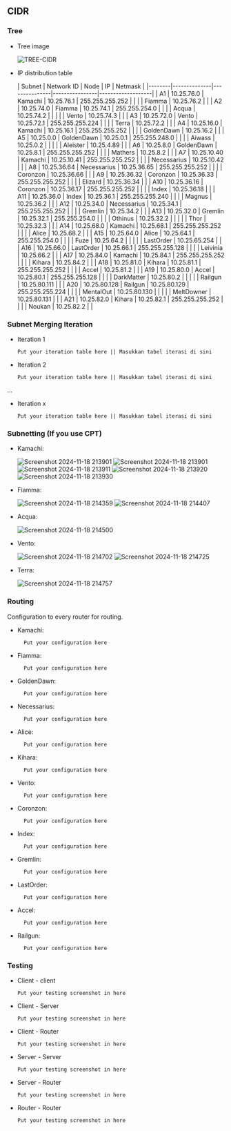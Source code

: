 ## CIDR

### Tree

- Tree image

  ![TREE-CIDR](https://github.com/user-attachments/assets/bfa0d430-6f21-49d8-a3b1-5833dc27589f)



- IP distribution table

  | Subnet | Network ID   | Node          | IP             | Netmask           |
|--------|--------------|---------------|----------------|-------------------|
| A1     | 10.25.76.0   | Kamachi       | 10.25.76.1     | 255.255.255.252   |
|        |              | Fiamma        | 10.25.76.2     |                   |
| A2     | 10.25.74.0   | Fiamma        | 10.25.74.1     | 255.255.254.0     |
|        |              | Acqua         | 10.25.74.2     |                   |
|        |              | Vento         | 10.25.74.3     |                   |
| A3     | 10.25.72.0   | Vento         | 10.25.72.1     | 255.255.255.224   |
|        |              | Terra         | 10.25.72.2     |                   |
| A4     | 10.25.16.0   | Kamachi       | 10.25.16.1     | 255.255.255.252   |
|        |              | GoldenDawn    | 10.25.16.2     |                   |
| A5     | 10.25.0.0    | GoldenDawn    | 10.25.0.1      | 255.255.248.0     |
|        |              | Aiwass        | 10.25.0.2      |                   |
|        |              | Aleister      | 10.25.4.89     |                   |
| A6     | 10.25.8.0    | GoldenDawn    | 10.25.8.1      | 255.255.255.252   |
|        |              | Mathers       | 10.25.8.2      |                   |
| A7     | 10.25.10.40  | Kamachi       | 10.25.10.41    | 255.255.255.252   |
|        |              | Necessarius   | 10.25.10.42    |                   |
| A8     | 10.25.36.64  | Necessarius   | 10.25.36.65    | 255.255.255.252   |
|        |              | Coronzon      | 10.25.36.66    |                   |
| A9     | 10.25.36.32  | Coronzon      | 10.25.36.33    | 255.255.255.252   |
|        |              | Elizard       | 10.25.36.34    |                   |
| A10    | 10.25.36.16  | Coronzon      | 10.25.36.17    | 255.255.255.252   |
|        |              | Index         | 10.25.36.18    |                   |
| A11    | 10.25.36.0   | Index         | 10.25.36.1     | 255.255.255.240   |
|        |              | Magnus        | 10.25.36.2     |                   |
| A12    | 10.25.34.0   | Necessarius   | 10.25.34.1     | 255.255.255.252   |
|        |              | Gremlin       | 10.25.34.2     |                   |
| A13    | 10.25.32.0   | Gremlin       | 10.25.32.1     | 255.255.254.0     |
|        |              | Othinus       | 10.25.32.2     |                   |
|        |              | Thor          | 10.25.32.3     |                   |
| A14    | 10.25.68.0   | Kamachi       | 10.25.68.1     | 255.255.255.252   |
|        |              | Alice         | 10.25.68.2     |                   |
| A15    | 10.25.64.0   | Alice         | 10.25.64.1     | 255.255.254.0     |
|        |              | Fuze          | 10.25.64.2     |                   |
|        |              | LastOrder     | 10.25.65.254   |                   |
| A16    | 10.25.66.0   | LastOrder     | 10.25.66.1     | 255.255.255.128   |
|        |              | Leivinia      | 10.25.66.2     |                   |
| A17    | 10.25.84.0   | Kamachi       | 10.25.84.1     | 255.255.255.252   |
|        |              | Kihara        | 10.25.84.2     |                   |
| A18    | 10.25.81.0   | Kihara        | 10.25.81.1     | 255.255.255.252   |
|        |              | Accel         | 10.25.81.2     |                   |
| A19    | 10.25.80.0   | Accel         | 10.25.80.1     | 255.255.255.128   |
|        |              | DarkMatter    | 10.25.80.2     |                   |
|        |              | Railgun       | 10.25.80.111   |                   |
| A20    | 10.25.80.128 | Railgun       | 10.25.80.129   | 255.255.255.224   |
|        |              | MentalOut     | 10.25.80.130   |                   |
|        |              | MeltDowner    | 10.25.80.131   |                   |
| A21    | 10.25.82.0   | Kihara        | 10.25.82.1     | 255.255.255.252   |
|        |              | Noukan        | 10.25.82.2     |                   |




### Subnet Merging Iteration

- Iteration 1

  `Put your iteration table here || Masukkan tabel iterasi di sini`

- Iteration 2

  `Put your iteration table here || Masukkan tabel iterasi di sini`

...

- Iteration x

  `Put your iteration table here || Masukkan tabel iterasi di sini`

### Subnetting (If you use CPT)

  - Kamachi:
    
    ![Screenshot 2024-11-18 213901](https://github.com/user-attachments/assets/ffa97fce-011f-4346-a5f9-c0b50a6b851b)
    ![Screenshot 2024-11-18 213901](https://github.com/user-attachments/assets/5b139461-3742-4189-aa7a-eebbbf98ddcd)
    ![Screenshot 2024-11-18 213911](https://github.com/user-attachments/assets/8ab7e8fe-a69d-4fac-813d-9282cf13fcee)
    ![Screenshot 2024-11-18 213920](https://github.com/user-attachments/assets/8490ce26-224e-46f2-9e7d-9d9bde0864ff)
    ![Screenshot 2024-11-18 213930](https://github.com/user-attachments/assets/f2474b7e-cede-41e3-924f-51d4b4fc5638)

  - Fiamma:
    
    ![Screenshot 2024-11-18 214359](https://github.com/user-attachments/assets/5ba0cb03-7750-4174-a131-4d476d81868f)
    ![Screenshot 2024-11-18 214407](https://github.com/user-attachments/assets/8db709c8-8f1c-4294-a679-138c44df2ce4)

  - Acqua:
    
    ![Screenshot 2024-11-18 214500](https://github.com/user-attachments/assets/2ab55a71-191a-4e8f-af85-d1c6b083c545)

  - Vento:
    
    ![Screenshot 2024-11-18 214702](https://github.com/user-attachments/assets/0b8bae54-0b1a-4c60-8550-90d79f25fbbe)
    ![Screenshot 2024-11-18 214725](https://github.com/user-attachments/assets/a4266023-34c0-4093-a118-c8a9d340f4f6)

  - Terra:
    
    ![Screenshot 2024-11-18 214757](https://github.com/user-attachments/assets/43fa1d40-2f67-40e9-aefc-ef573b81eb33)



### Routing

Configuration to every router for routing.

- Kamachi:

  ```
    Put your configuration here
  ```

- Fiamma:

  ```
    Put your configuration here
  ```

- GoldenDawn:

  ```
    Put your configuration here
  ```

- Necessarius:

  ```
    Put your configuration here
  ```

- Alice:

  ```
    Put your configuration here
  ```

- Kihara:

  ```
    Put your configuration here
  ```

- Vento:

  ```
    Put your configuration here
  ```

- Coronzon:

  ```
    Put your configuration here
  ```

- Index:

  ```
    Put your configuration here
  ```

- Gremlin:

  ```
    Put your configuration here
  ```

- LastOrder:

  ```
    Put your configuration here
  ```

- Accel:

  ```
    Put your configuration here
  ```

- Railgun:

  ```
    Put your configuration here
  ```

### Testing

- Client - client

  `Put your testing screenshot in here`

- Client - Server

  `Put your testing screenshot in here`

- Client - Router

  `Put your testing screenshot in here`

- Server - Server

  `Put your testing screenshot in here`

- Server - Router

  `Put your testing screenshot in here`

- Router - Router

  `Put your testing screenshot in here`
